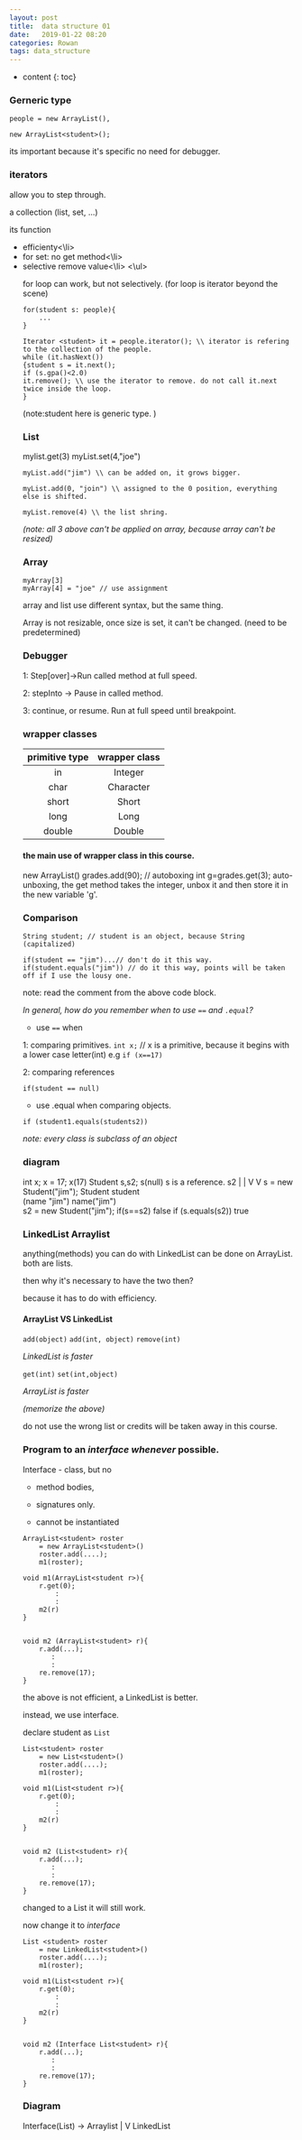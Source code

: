 ```yaml
---
layout: post
title:  data structure 01
date:   2019-01-22 08:20
categories: Rowan
tags: data_structure
---
```


* content
{: toc}


### Gerneric type

```
people = new ArrayList(),

new ArrayList<student>();
```

its important because it's specific no need for debugger.

### iterators
allow you to step through.

a collection (list, set, ...)

its function

<ul>
 <li>efficienty<\li>
 <li>for set: no get method<\li>
 <li>selective remove value<\li>
<\ul>

for loop can work, but not selectively. (for loop is iterator beyond the scene)

```
for(student s: people){
    ...
}
```

```
Iterator <student> it = people.iterator(); \\ iterator is refering to the collection of the people.
while (it.hasNext())
{student s = it.next();
if (s.gpa()<2.0)
it.remove(); \\ use the iterator to remove. do not call it.next twice inside the loop.
}
```

(note:student here is generic type. )



### List

mylist.get(3)
myList.set(4,"joe")

```
myList.add("jim") \\ can be added on, it grows bigger.

myList.add(0, "join") \\ assigned to the 0 position, everything else is shifted.

myList.remove(4) \\ the list shring.
```
*(note: all 3 above can't be applied on array, because array can't be resized)*

### Array

```
myArray[3]
myArray[4] = "joe" // use assignment
```
array and list use different syntax, but the same thing.

Array is not resizable, once size is set, it can't be changed. (need to be predetermined)

### Debugger

1: Step[over]->Run
called method at full
speed.

2: stepInto -> Pause in
called method.

3: continue, or resume. Run at full speed until breakpoint.


### wrapper classes

|primitive type|wrapper class|
|:---:|:---:|
|in|Integer|
|char|Character|
|short|Short|
|long|Long|
|double|Double|

#### the main use of wrapper class in this course.

new ArrayList<Integer>()
grades.add(90); // autoboxing
int g=grades.get(3); auto-unboxing, the get method takes the integer, unbox it and then store it in the new variable 'g'.

### Comparison

```
String student; // student is an object, because String (capitalized)

if(student == "jim")...// don't do it this way.
if(student.equals("jim")) // do it this way, points will be taken off if I use the lousy one.
```
note: read the comment from the above code block.

*In general, how do you remember when to use `==` and `.equal`?*

* use `==` when

1: comparing primitives.
`int x;` // x is a primitive, because it begins with a lower case letter(int)
e.g `if (x==17)`

2: comparing references

`if(student == null)`

* use .equal when comparing objects.

`if (student1.equals(students2))`

*note: every class is subclass of an object*


### diagram

int x;
x = 17;                      x(17)
Student s,s2;               s(null)   s is a reference.     s2
                                |                           |
                                V                           V
s = new Student("jim");       Student                    student    
                            (name "jim")                name("jim")                        
s2 = new Student("jim");                                if(s==s2)  false
                                                        if (s.equals(s2))  true    

### LinkedList Arraylist                                 

anything(methods) you can do with LinkedList can be done on ArrayList.
both are lists.

then why it's necessary to have the two then?

because it has to do with efficiency.


#### ArrayList VS LinkedList

`add(object)`
`add(int, object)`
`remove(int)`

*LinkedList is faster*



`get(int)`
`set(int,object)`

*ArrayList is faster*

*(memorize the above)*

do not use the wrong list or credits will be taken away in this course.

### Program to an *interface whenever* possible.

Interface - class, but no

* method bodies,

* signatures only.

* cannot be instantiated


```
ArrayList<student> roster
    = new ArrayList<student>()
    roster.add(....);
    m1(roster);

void m1(ArrayList<student r>){
    r.get(0);
        :
        :
    m2(r)
}   


void m2 (ArrayList<student> r){
    r.add(...);
       :
       :
    re.remove(17);
}
```
the above is not efficient, a LinkedList is better.

instead, we use interface.

declare student as `List`

```
List<student> roster
    = new List<student>()
    roster.add(....);
    m1(roster);

void m1(List<student r>){
    r.get(0);
        :
        :
    m2(r)
}   


void m2 (List<student> r){
    r.add(...);
       :
       :
    re.remove(17);
}
```
changed to a List it will still work.

now change it to *interface*

```
List <student> roster
    = new LinkedList<student>()
    roster.add(....);
    m1(roster);

void m1(List<student r>){
    r.get(0);
        :
        :
    m2(r)
}   


void m2 (Interface List<student> r){
    r.add(...);
       :
       :
    re.remove(17);
}
```

### Diagram

Interface(List) -> Arraylist
    |
    V
LinkedList
